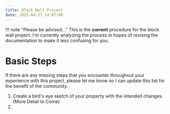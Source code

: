 ```yaml
---
title: Block Wall Project
date: 2023-04-27 14:07:00
---
```


!!! note "Please be advised..."
    This is the **current** procedure for the block wall project. I'm currently analyzing the process in hopes of revising the documentation to make it less confusing for you.

# Basic Steps

If there are any missing steps that you encounter throughout your experience with this project, please let me know so I can update this list for the benefit of the community.

1. Create a bird's eye sketch of your property with the intended changes. (More Detail to Come)
1. 